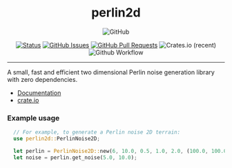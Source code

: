 <h1 align="center">perlin2d</h1>
<div align="center">

  <img alt="GitHub" src="https://img.shields.io/github/license/gp-97/perlin">

</div>
<div align="center">
  
  [![Status](https://img.shields.io/badge/status-active-success.svg)]()
  [![GitHub Issues](https://img.shields.io/github/issues/gp-97/perlin2d.svg)](https://github.com/gp-97/perlin2d/issues)
  [![GitHub Pull Requests](https://img.shields.io/github/issues-pr/gp-97/perlin2d.svg)](https://github.com/gp-97/perlin2d/pulls)
  ![Crates.io (recent)](https://img.shields.io/crates/dr/perlin2d?style=plastic)
  ![Github Workflow](https://github.com/gp-97/perlin2d/actions/workflows/main.yml/badge.svg)

</div>

---
A small, fast and efficient two dimensional Perlin noise generation library with zero dependencies.

- [Documentation](https://docs.rs/perlin2d/0.2.0/perlin2d/index.html)
- [crate.io](https://crates.io/crates/perlin2d)

### Example usage
```rust
  // For example, to generate a Perlin noise 2D terrain:
  use perlin2d::PerlinNoise2D;

  let perlin = PerlinNoise2D::new(6, 10.0, 0.5, 1.0, 2.0, (100.0, 100.0), 101);
  let noise = perlin.get_noise(5.0, 10.0);
```
